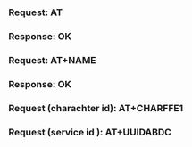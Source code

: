 ### Request: AT
### Response: OK
### Request: AT+NAME<some-name>
### Response: OK
### Request (charachter id): AT+CHARFFE1
### Request (service id ): AT+UUIDABDC